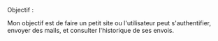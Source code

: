 Objectif : 

Mon objectif est de faire un petit site ou l'utilisateur peut s'authentifier, envoyer des mails, et consulter l'historique de ses envois. 

